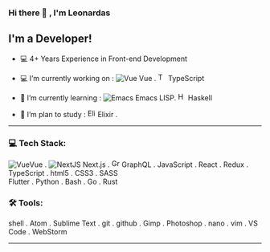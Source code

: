 ### Hi there 👋 , I'm Leonardas

## I'm a Developer!

- 💻 4+ Years Experience in Front-end Development
- 💻 I’m currently working on : 
<img alt="Vue" src="https://hsto.org/getpro/moikrug/uploads/redactor_image/09092022/images/b95aa8ccbb2c82f4cdcdb4923d6eb2f9.png" /> Vue . 
<img alt="TypeScript" src="https://www.typescriptlang.org/favicon-32x32.png" height="16px" /> TypeScript

- 🌱 I’m currently learning : 
<img alt="Emacs" src="https://www.gnu.org/software/emacs/favicon.png" /> Emacs LISP. 
<img alt="Haskell" src="https://www.haskell.org/img/favicon.ico" height="16px" /> Haskell

- 🔭 I’m plan to study : 
<img alt="Elixir" src="https://elixir-lang.org/favicon.ico" height="16px" /> Elixir . 

---

### 💻 Tech Stack:

<img alt="Vue" src="https://hsto.org/getpro/moikrug/uploads/redactor_image/09092022/images/b95aa8ccbb2c82f4cdcdb4923d6eb2f9.png" />Vue . 
<img alt="NextJS" src="https://nextjs.org/static/favicon/favicon-16x16.png" /> Next.js . 
<img alt="GraphQL" src="https://graphql.org/img/logo.svg" height="16px" /> GraphQL . 
JavaScript . React . Redux . TypeScript . html5 . CSS3 . SASS <br/>
Flutter . Python . Bash . Go . Rust

### 🛠 Tools:

shell . Atom . Sublime Text . git . github . Gimp . Photoshop . nano . vim . VS Code . WebStorm

---

[telegram]: https://t.me/LeonardasN
[linkedin]: https://www.linkedin.com/in/leonardasf1
